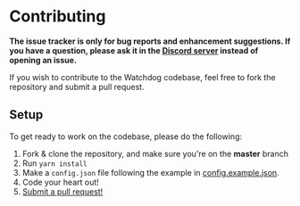# Contributing

**The issue tracker is only for bug reports and enhancement suggestions. If you have a question, please ask it in the [Discord server](https://discord.gg/KX9mHba3eA) instead of opening an issue.**

If you wish to contribute to the Watchdog codebase, feel free to fork the repository and submit a
pull request.

## Setup

To get ready to work on the codebase, please do the following:

1. Fork & clone the repository, and make sure you're on the **master** branch
2. Run `yarn install`
3. Make a `config.json` file following the example in [config.example.json](https://github.com/Codeize/watchdog/blob/master/config.example.json).
4. Code your heart out!
5. [Submit a pull request!](https://github.com/Codeize/Watchdog/compare)
